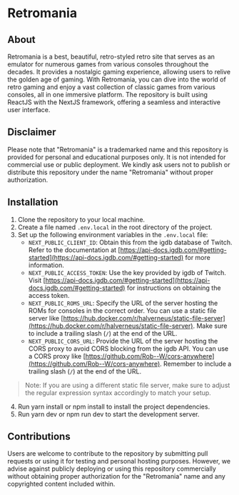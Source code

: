 # Retromania

## About
Retromania is a best, beautiful, retro-styled retro site that serves as an emulator for numerous games from various consoles throughout the decades. It provides a nostalgic gaming experience, allowing users to relive the golden age of gaming. With Retromania, you can dive into the world of retro gaming and enjoy a vast collection of classic games from various consoles, all in one immersive platform. The repository is built using ReactJS with the NextJS framework, offering a seamless and interactive user interface.

## Disclaimer
Please note that "Retromania" is a trademarked name and this repository is provided for personal and educational purposes only. It is not intended for commercial use or public deployment. We kindly ask users not to publish or distribute this repository under the name "Retromania" without proper authorization.

## Installation

1. Clone the repository to your local machine.
2. Create a file named `.env.local` in the root directory of the project.
3. Set up the following environment variables in the `.env.local` file:
   - `NEXT_PUBLIC_CLIENT_ID`: Obtain this from the igdb database of Twitch. Refer to the documentation at [https://api-docs.igdb.com/#getting-started](https://api-docs.igdb.com/#getting-started) for more information.
   - `NEXT_PUBLIC_ACCESS_TOKEN`: Use the key provided by igdb of Twitch. Visit [https://api-docs.igdb.com/#getting-started](https://api-docs.igdb.com/#getting-started) for instructions on obtaining the access token.
   - `NEXT_PUBLIC_ROMS_URL`: Specify the URL of the server hosting the ROMs for consoles in the correct order. You can use a static file server like [https://hub.docker.com/r/halverneus/static-file-server](https://hub.docker.com/r/halverneus/static-file-server). Make sure to include a trailing slash (`/`) at the end of the URL.
   - `NEXT_PUBLIC_CORS_URL`: Provide the URL of the server hosting the CORS proxy to avoid CORS blocking from the igdb API. You can use a CORS proxy like [https://github.com/Rob--W/cors-anywhere](https://github.com/Rob--W/cors-anywhere). Remember to include a trailing slash (`/`) at the end of the URL.

> Note: If you are using a different static file server, make sure to adjust the regular expression syntax accordingly to match your setup.
4. Run yarn install or npm install to install the project dependencies.
5. Run yarn dev or npm run dev to start the development server.

## Contributions
Users are welcome to contribute to the repository by submitting pull requests or using it for testing and personal hosting purposes. However, we advise against publicly deploying or using this repository commercially without obtaining proper authorization for the "Retromania" name and any copyrighted content included within.
